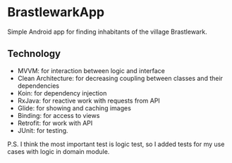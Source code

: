 # BrastlewarkApp
Simple Android app for finding inhabitants of the village Brastlewark.

## Technology
- MVVM: for interaction between logic and interface
- Clean Architecture: for decreasing coupling between classes and their dependencies
- Koin: for dependency injection
- RxJava: for reactive work with requests from API
- Glide: for showing and caching images
- Binding: for access to views
- Retrofit: for work with API
- JUnit: for testing.
 
P.S. I think the most important test is logic test, so I added tests for my use cases with logic in domain module.


